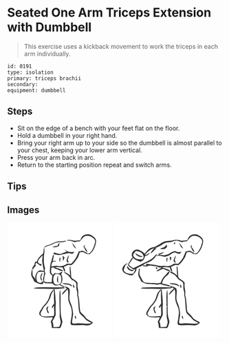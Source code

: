 # Seated One Arm Triceps Extension with Dumbbell
> This exercise uses a kickback movement to work the triceps in each arm individually.

``` 
id: 0191 
type: isolation 
primary: triceps brachii 
secondary:  
equipment: dumbbell 
``` 

## Steps

 - Sit on the edge of a bench with your feet flat on the floor.
 - Hold a dumbbell in your right hand.
 - Bring your right arm up to your side so the dumbbell is almost parallel to your chest, keeping your lower arm vertical.
 - Press your arm back in arc.
 - Return to the starting position repeat and switch arms.

## Tips


## Images

<svg width="184pt" height="200pt" viewBox="0 0 184 200" xmlns="http://www.w3.org/2000/svg">
  <g fill="#FFF">
    <path d="M0 0h184v200H0V0m130.98 23.97c-1.64 1.99-2.47 4.5-3.64 6.76-3.35.04-6.65.77-9.99.79-4.04-.97-8.11-1.91-12.27-1.09-.21.29-.62.89-.83 1.19 4.91-.98 9.4 1.07 13.97 2.44a18.23 18.23 0 0 1 8.29-1.34c3.08-2.94 5.24-6.94 8.98-9.09 4.26-1.36 9.19-.64 12.83 2.01 2.87 1.75 5.99 4.56 5.08 8.32-1.51 6.47-3.68 13.19-8.37 18.1-1.27 1.67-3.54 1.48-5.36 2.03l.08-1.25c-3.05-1.05-5.62-3.09-8.69-4.08-1.72.55-3.44 1.09-5.15 1.68l-.68-1.45c-1.35 4.23-3.54 8.1-5.13 12.23-2.44 3.8-5.24 7.42-8.56 10.49-2.25-.19-4.51-.29-6.76-.33-5.43 3.92-12.4 5.81-18.92 3.57-3 .47-6.01.88-8.99 1.45.12-2.64.72-5.27 2.12-7.53 1.53-1.07 3.51-2.03 5.08-.47.13-.64.25-1.27.37-1.91-1.66.03-3.32.11-4.97.23.7-2.6 1.34-5.23 1.65-7.92.75-.92.07-2.66-1.14-2.48-1.27 4.23-2.1 8.59-3.59 12.76-2.01 5.05-1.43 10.57-2.01 15.87-.4 3.25 1.88 5.81 4.58 7.21-1.43 3.8-.46 7.95-1.6 11.8-4.43-.35-9.32.75-13.19-2 .25-3.04.45-6.1.99-9.1.35-1.71 2.04-3.31 1.08-5.1-1.31-2.83-.75-5.93-.24-8.87-2.5-6.98-2.32-14.58-1.86-21.88.9-4.41 1.12-8.9.49-13.36 1.41-.87 2.66-2.14 4.34-2.45 5.14-.99 9.77-3.56 14.5-5.71 6.2-2.29 13.14-.35 19.24-3.03-.17-.26-.51-.78-.69-1.04-4.25.83-8.58 1.06-12.9 1.28-5.05.87-9.62 3.28-14.26 5.33-3.36 1.54-7.77 1.34-10.12 4.61-1.61 3.56-.71 7.71-2.3 11.32-4.96 3.8-9.45 8.84-11.22 14.94-.57-.31-1.72-.92-2.29-1.22-.61 2-1.13 4.04-1.54 6.09-1.66 1.7-2.95 3.69-3.94 5.84.45.76.9 1.53 1.36 2.29.95-2.43 2.51-4.56 4.74-5.95.31-1.84-1.19-5.35 1.47-5.83 2.91 1.46 4.94 4.37 8.11 5.46.33-1.39.64-2.78.95-4.17-.61.29-1.85.87-2.46 1.16-1.81-1.41-4.89-2.76-3.93-5.59 1.62-4.04 5.17-7.02 8.08-10.17.19 4.13-1.4 8.2-.5 12.31.88 5.08 1.46 10.23 2.96 15.19-2.29-.52-4.61-.89-6.92-1.27-6.92 1.86-9.51 10.3-7.79 16.63-1.12-2.36-2.38-4.69-4.42-6.4-2.04-3.95.11-8.63-1.96-12.5-.44 4.19-2.14 8.59-.53 12.73 1.44 3.01 3.48 5.75 4.44 8.98 4.78 2.27 9.77 5.71 15.33 4.18.4-1.12.8-2.24 1.24-3.35.49.49 1.48 1.48 1.97 1.98 4.45.38 8.94.74 13.4.59 1.04 1.02 2 2.13 3.18 2.99 3.02 1.18 6.27.17 9.33-.24 2.88 1.67 6.18 4.47 9.66 2.72-3.09-.79-5.9-2.29-8.68-3.8 5.2-4.3 4.45-12.56 1.6-17.96.56-1.14 2.22-2.07 1.77-3.49-1.77-1.38-3.1 1.54-4.56 2.16-2.8.2-5.62.36-8.38-.26-1.15 1.04-2.3 2.08-3.45 3.11-1.02-1.65-2.57-3.13-2.89-5.12-.04-2.54.44-5.06.55-7.6 1.4-.11 2.8-.25 4.2-.38 1.21 2.87 4.76 2.23 7 3.74 2.73 1.15 5.62 3.15 8.68 2.39l.86-.43c-4.37-2.77-9.61-4.1-14.48-5.87 4.32-1.42 8.79.3 13.21.11 1.37 2.56 2.16 5.38 3.43 8 2.48-2.75-.45-6.07-1.18-8.97 2.36-1.01 4.67-2.15 7.03-3.19 1.94-.43 3.91.32 5.88.2 4.07-2.31 6.46-6.37 9.24-9.95 3.14-3.34 3.95-8.01 5.46-12.18 2.66-.54 5.65-1.3 8.06.46 2.92 1.58 6.73 3.8 9.99 2.09 6.26-5.29 9.59-13.44 10.62-21.43.41-5.43-4.51-8.98-8.76-11.24-4.88-2.78-11.36-1.49-15.38 2.23M88.29 39.92c-3.2.81-6.56 1.13-9.58 2.55 4.05 1.26 8.29-.18 11.82-2.2.05-1.66.49-3.25.9-4.84-1.86.88-2.96 2.44-3.14 4.49m24.23-4.5c.65.93 1.34 1.83 2.06 2.72.85 3.27 3.04 5.74 6.03 7.26-2.45-3.48-4.14-7.88-8.09-9.98m21.9 3.73c-.43.96-.85 1.93-1.27 2.9 2.49 2.97 2.81 8.13 7.05 9.21-1.22-3.51-3.5-6.47-5.6-9.48.32-.76.63-1.52.95-2.27l-1.13-.36m-34.25 8.03c1.19 1.19 2.5 2.25 3.82 3.3-3.8 1.26-7.46 2.89-11.24 4.22-2.86-.21-5.71-.66-8.31-1.93-1.37-.44-4.19-1.04-3.62 1.32.25.25.75.73 1 .98 3.75.37 7.54 2.24 11.3.95 3.89-1.06 7.91-1.51 11.8-2.6 2.9-.82 5.78.38 8.54 1.17 1.62-1.11 2.82-2.67 3.91-4.28-3.82 1.86-7.99.9-11.91-.05-1.83-.93-3.27-2.53-5.29-3.08m3.43 18.01c-.51 1.92 1.66 5.38 3.67 3.9-.53-1.44-1.23-2.81-1.88-4.19.98-2.67 2-5.36 2.33-8.2-2.23 2.29-3 5.58-4.12 8.49m-6.89-7.71c.18 3.06.44 6.12.7 9.18 1.13-1.78 1.9-3.75 2.63-5.71-.96-1.29-2.02-2.52-3.33-3.47m-5.1 3.32c-.67 2.64-1.3 5.65.85 7.8-.05-2.23 0-4.47.56-6.64-.35-.29-1.06-.87-1.41-1.16m17.4 17.09c.07 4.73.24 9.49 1.01 14.17-3.41-2.67-7.01-5.48-11.45-6.07 2.46 2.34 5.54 3.88 8.04 6.18 2.17 2.41 4.02 5.09 6.33 7.38l-.95.72h2.81c2.04 1.71 5.17 2.85 5.59 5.83.59 4.32-.39 8.86 1.25 13.03 1.16 2.82-.09 5.91.87 8.76 2.44 9.76.81 20.11 3.72 29.76 3.25 3.79 7.32 6.81 10.43 10.75 2.64 3.33 7.07 4.04 10.31 6.56-8.98 2.91-18.5-.71-27.65.83-2.04.03-5.49.85-6.22-1.79.2-5.02 1.5-9.95 1.94-14.95-.51-7.11-1.98-14.24-5.15-20.67-2.96-6.9-.21-14.29-.93-21.42-.55-3.67-4.66-4.75-7.6-5.76-.6 1.84 1.46 2.58 2.49 3.65-3.19 3.37-7.7 6.35-8.35 11.31 3.46-3.24 6.59-6.81 9.79-10.3 2.77 7.12-.36 15.05 2.26 22.22 1.1 4.48 4.02 8.32 4.61 12.94 1.87 7.95-.89 16-1.72 23.9.43 1.36.76 3.7 2.66 3.55 7.57.88 15.21-.56 22.8.41 5.05.84 10.89-.56 13.75-5.12-3.32-1.78-6.7-3.49-9.84-5.58-2.69-1.72-3.94-4.85-6.28-6.95-2.36-2.49-6.05-4.34-6.34-8.17-1.29-9.22-.93-18.7-3.6-27.7 1.88-6.49-2.36-12.97-.62-19.49-1.42-6.31-9.74-6.09-11.58-11.99.22-6.08-.62-12.24-1.47-18.26-.23.57-.68 1.7-.91 2.27m4.24 23.36c.31.31.31.31 0 0m-17.46 3.84c3.64 3.95 9.53 1.75 13.89 4.17 1.35.72 2.7 1.46 4.09 2.12-3.19-7.08-11.92-4.57-17.98-6.29m19.1 2.21c.28 2.23-.71 5.59 2.34 6.25.17-2.39-.61-4.59-2.34-6.25m-68.95 7.34c6.03.76 12.11.38 18.16.45 12.15.39 24.43.86 36.47-.99-.5-.56-1-1.11-1.5-1.66-14.33.58-28.76-.43-43.12.23-3.4.21-7.04-.01-10.01 1.97m29.38 8.83c-2.13 4.56-2.54 9.91-5.84 13.91-2.42 4.48-6.89 7.38-9.18 11.95-1.75 3.36-5.01 6.44-4.3 10.57 3.88 5.98 11.71 4.93 17.85 5.32 1.87.08 4.13-1.22 5.6.48-.95 2.26-2.22 4.38-3.5 6.47 1.3 3.58 1.56 7.38 2.04 11.13 3.61.45 7.25.06 10.87.37 1.46.07 3.59.33 4.38-1.26 1.38-2.99 2.3-6.2 3.07-9.4-.66-5.06-2.97-9.83-2.93-15-.81-13.73.34-27.53-.84-41.23-.66 1.99-1.17 4.04-1.2 6.15-.76 13 .51 26.02.2 39.03-.26 4.12 1.75 7.97 1.8 12.06-.58 2.55-1.49 5-2.36 7.45-3.4.17-6.79.46-10.2.51-.29-3.28-.38-6.68-2.06-9.62 2.1-3.64 3.9-7.46 5.83-11.19.15-3.04.07-6.08-.1-9.11-.48-5.66 1.04-11.33-.03-16.95-.24-6.33-1.01-12.62-1.62-18.9-.29-.06-.89-.18-1.19-.24-2.6 2.01-4.5 4.78-6.29 7.5m42.4 39.47c.37 1.99.82 4.09 2.72 5.18-.25-1.94-.65-3.85-.98-5.77-.43.15-1.3.44-1.74.59z"/>
    <path d="M53.99 86.16c3.53-.64 7.24-1.2 10.59.5-.34 3.42-.86 6.83-1.76 10.16-.7 2.39.98 4.99-.66 7.19l-.35-1.95c-.71.74-2.12 2.21-2.83 2.94-2.57-.42-6.19-.68-7.16-3.62-1.27-5.1-1.49-11 2.17-15.22m7.28 15.59c-.53-2.08-1.47-4.03-2-6.11.02-2.87 2.4-5.28 1.9-8.23-3.43 3.87-5.38 11.3.1 14.34zM83.31 90.11c2.47-1.79 5.7-.13 8.37.37 2 1.36 2.43 4.23 2.75 6.49-.1 3.78.41 9.04-3.93 10.71-3.09 1.07-8.15.61-9.14-3.18-1.42-4.65-1.62-10.63 1.95-14.39m6.07 15.23c-1.21-4.5-.55-9.12-.56-13.7-1.82 4.3-3.62 10.17.56 13.7zM81.64 117.36c-.3 7.79-.24 15.59.38 23.36-1.41 2.7-5 5.17-3.55 8.54 1.18-1.54 2.31-3.13 3.51-4.66-1.08 6.02 1.34 12.34-.91 18.15-7.17-.13-14.62 2.16-21.55-.62-1.23-1.68-1.91-3.99-.76-5.89 2.02-3.16 3.52-6.65 5.68-9.73 5.94-5.68 10.45-13.03 12.3-21.09.78-3.12 3.21-5.43 4.9-8.06M68.4 150.85c.68 2.34 1.56 4.63 2.47 6.89.47-.16 1.41-.47 1.88-.62-.77-2-1.55-4.01-2.62-5.87.62-1.88 1.26-3.74 1.73-5.66-1.73 1.18-4.05 2.82-3.46 5.26z"/>
  </g>
  <g fill="#333">
    <path d="M130.98 23.97c4.02-3.72 10.5-5.01 15.38-2.23 4.25 2.26 9.17 5.81 8.76 11.24-1.03 7.99-4.36 16.14-10.62 21.43-3.26 1.71-7.07-.51-9.99-2.09-2.41-1.76-5.4-1-8.06-.46-1.51 4.17-2.32 8.84-5.46 12.18-2.78 3.58-5.17 7.64-9.24 9.95-1.97.12-3.94-.63-5.88-.2-2.36 1.04-4.67 2.18-7.03 3.19.73 2.9 3.66 6.22 1.18 8.97-1.27-2.62-2.06-5.44-3.43-8-4.42.19-8.89-1.53-13.21-.11 4.87 1.77 10.11 3.1 14.48 5.87l-.86.43c-3.06.76-5.95-1.24-8.68-2.39-2.24-1.51-5.79-.87-7-3.74-1.4.13-2.8.27-4.2.38-.11 2.54-.59 5.06-.55 7.6.32 1.99 1.87 3.47 2.89 5.12 1.15-1.03 2.3-2.07 3.45-3.11 2.76.62 5.58.46 8.38.26 1.46-.62 2.79-3.54 4.56-2.16.45 1.42-1.21 2.35-1.77 3.49 2.85 5.4 3.6 13.66-1.6 17.96 2.78 1.51 5.59 3.01 8.68 3.8-3.48 1.75-6.78-1.05-9.66-2.72-3.06.41-6.31 1.42-9.33.24-1.18-.86-2.14-1.97-3.18-2.99-4.46.15-8.95-.21-13.4-.59-.49-.5-1.48-1.49-1.97-1.98-.44 1.11-.84 2.23-1.24 3.35-5.56 1.53-10.55-1.91-15.33-4.18-.96-3.23-3-5.97-4.44-8.98-1.61-4.14.09-8.54.53-12.73 2.07 3.87-.08 8.55 1.96 12.5 2.04 1.71 3.3 4.04 4.42 6.4-1.72-6.33.87-14.77 7.79-16.63 2.31.38 4.63.75 6.92 1.27-1.5-4.96-2.08-10.11-2.96-15.19-.9-4.11.69-8.18.5-12.31-2.91 3.15-6.46 6.13-8.08 10.17-.96 2.83 2.12 4.18 3.93 5.59.61-.29 1.85-.87 2.46-1.16-.31 1.39-.62 2.78-.95 4.17-3.17-1.09-5.2-4-8.11-5.46-2.66.48-1.16 3.99-1.47 5.83-2.23 1.39-3.79 3.52-4.74 5.95-.46-.76-.91-1.53-1.36-2.29.99-2.15 2.28-4.14 3.94-5.84.41-2.05.93-4.09 1.54-6.09.57.3 1.72.91 2.29 1.22 1.77-6.1 6.26-11.14 11.22-14.94 1.59-3.61.69-7.76 2.3-11.32 2.35-3.27 6.76-3.07 10.12-4.61 4.64-2.05 9.21-4.46 14.26-5.33 4.32-.22 8.65-.45 12.9-1.28.18.26.52.78.69 1.04-6.1 2.68-13.04.74-19.24 3.03-4.73 2.15-9.36 4.72-14.5 5.71-1.68.31-2.93 1.58-4.34 2.45.63 4.46.41 8.95-.49 13.36-.46 7.3-.64 14.9 1.86 21.88-.51 2.94-1.07 6.04.24 8.87.96 1.79-.73 3.39-1.08 5.1-.54 3-.74 6.06-.99 9.1 3.87 2.75 8.76 1.65 13.19 2 1.14-3.85.17-8 1.6-11.8-2.7-1.4-4.98-3.96-4.58-7.21.58-5.3 0-10.82 2.01-15.87 1.49-4.17 2.32-8.53 3.59-12.76 1.21-.18 1.89 1.56 1.14 2.48-.31 2.69-.95 5.32-1.65 7.92 1.65-.12 3.31-.2 4.97-.23-.12.64-.24 1.27-.37 1.91-1.57-1.56-3.55-.6-5.08.47-1.4 2.26-2 4.89-2.12 7.53 2.98-.57 5.99-.98 8.99-1.45 6.52 2.24 13.49.35 18.92-3.57 2.25.04 4.51.14 6.76.33 3.32-3.07 6.12-6.69 8.56-10.49 1.59-4.13 3.78-8 5.13-12.23l.68 1.45c1.71-.59 3.43-1.13 5.15-1.68 3.07.99 5.64 3.03 8.69 4.08l-.08 1.25c1.82-.55 4.09-.36 5.36-2.03 4.69-4.91 6.86-11.63 8.37-18.1.91-3.76-2.21-6.57-5.08-8.32-3.64-2.65-8.57-3.37-12.83-2.01-3.74 2.15-5.9 6.15-8.98 9.09-2.84-.21-5.66.26-8.29 1.34-4.57-1.37-9.06-3.42-13.97-2.44.21-.3.62-.9.83-1.19 4.16-.82 8.23.12 12.27 1.09 3.34-.02 6.64-.75 9.99-.79 1.17-2.26 2-4.77 3.64-6.76M53.99 86.16c-3.66 4.22-3.44 10.12-2.17 15.22.97 2.94 4.59 3.2 7.16 3.62.71-.73 2.12-2.2 2.83-2.94l.35 1.95c1.64-2.2-.04-4.8.66-7.19.9-3.33 1.42-6.74 1.76-10.16-3.35-1.7-7.06-1.14-10.59-.5m29.32 3.95c-3.57 3.76-3.37 9.74-1.95 14.39.99 3.79 6.05 4.25 9.14 3.18 4.34-1.67 3.83-6.93 3.93-10.71-.32-2.26-.75-5.13-2.75-6.49-2.67-.5-5.9-2.16-8.37-.37z"/>
    <path d="M88.29 39.92c.18-2.05 1.28-3.61 3.14-4.49-.41 1.59-.85 3.18-.9 4.84-3.53 2.02-7.77 3.46-11.82 2.2 3.02-1.42 6.38-1.74 9.58-2.55zM112.52 35.42c3.95 2.1 5.64 6.5 8.09 9.98-2.99-1.52-5.18-3.99-6.03-7.26-.72-.89-1.41-1.79-2.06-2.72zM134.42 39.15l1.13.36c-.32.75-.63 1.51-.95 2.27 2.1 3.01 4.38 5.97 5.6 9.48-4.24-1.08-4.56-6.24-7.05-9.21.42-.97.84-1.94 1.27-2.9zM100.17 47.18c2.02.55 3.46 2.15 5.29 3.08 3.92.95 8.09 1.91 11.91.05-1.09 1.61-2.29 3.17-3.91 4.28-2.76-.79-5.64-1.99-8.54-1.17-3.89 1.09-7.91 1.54-11.8 2.6-3.76 1.29-7.55-.58-11.3-.95-.25-.25-.75-.73-1-.98-.57-2.36 2.25-1.76 3.62-1.32 2.6 1.27 5.45 1.72 8.31 1.93 3.78-1.33 7.44-2.96 11.24-4.22-1.32-1.05-2.63-2.11-3.82-3.3zM103.6 65.19c1.12-2.91 1.89-6.2 4.12-8.49-.33 2.84-1.35 5.53-2.33 8.2.65 1.38 1.35 2.75 1.88 4.19-2.01 1.48-4.18-1.98-3.67-3.9zM96.71 57.48c1.31.95 2.37 2.18 3.33 3.47-.73 1.96-1.5 3.93-2.63 5.71-.26-3.06-.52-6.12-.7-9.18zM91.61 60.8c.35.29 1.06.87 1.41 1.16-.56 2.17-.61 4.41-.56 6.64-2.15-2.15-1.52-5.16-.85-7.8zM109.01 77.89c.23-.57.68-1.7.91-2.27.85 6.02 1.69 12.18 1.47 18.26 1.84 5.9 10.16 5.68 11.58 11.99-1.74 6.52 2.5 13 .62 19.49 2.67 9 2.31 18.48 3.6 27.7.29 3.83 3.98 5.68 6.34 8.17 2.34 2.1 3.59 5.23 6.28 6.95 3.14 2.09 6.52 3.8 9.84 5.58-2.86 4.56-8.7 5.96-13.75 5.12-7.59-.97-15.23.47-22.8-.41-1.9.15-2.23-2.19-2.66-3.55.83-7.9 3.59-15.95 1.72-23.9-.59-4.62-3.51-8.46-4.61-12.94-2.62-7.17.51-15.1-2.26-22.22-3.2 3.49-6.33 7.06-9.79 10.3.65-4.96 5.16-7.94 8.35-11.31-1.03-1.07-3.09-1.81-2.49-3.65 2.94 1.01 7.05 2.09 7.6 5.76.72 7.13-2.03 14.52.93 21.42 3.17 6.43 4.64 13.56 5.15 20.67-.44 5-1.74 9.93-1.94 14.95.73 2.64 4.18 1.82 6.22 1.79 9.15-1.54 18.67 2.08 27.65-.83-3.24-2.52-7.67-3.23-10.31-6.56-3.11-3.94-7.18-6.96-10.43-10.75-2.91-9.65-1.28-20-3.72-29.76-.96-2.85.29-5.94-.87-8.76-1.64-4.17-.66-8.71-1.25-13.03-.42-2.98-3.55-4.12-5.59-5.83h-2.81l.95-.72c-2.31-2.29-4.16-4.97-6.33-7.38-2.5-2.3-5.58-3.84-8.04-6.18 4.44.59 8.04 3.4 11.45 6.07-.77-4.68-.94-9.44-1.01-14.17zM61.27 101.75c-5.48-3.04-3.53-10.47-.1-14.34.5 2.95-1.88 5.36-1.9 8.23.53 2.08 1.47 4.03 2 6.11zM89.38 105.34c-4.18-3.53-2.38-9.4-.56-13.7.01 4.58-.65 9.2.56 13.7zM113.25 101.25c.31.31.31.31 0 0z"/>
    <path d="M95.79 105.09c6.06 1.72 14.79-.79 17.98 6.29-1.39-.66-2.74-1.4-4.09-2.12-4.36-2.42-10.25-.22-13.89-4.17zM114.89 107.3c1.73 1.66 2.51 3.86 2.34 6.25-3.05-.66-2.06-4.02-2.34-6.25zM45.94 114.64c2.97-1.98 6.61-1.76 10.01-1.97 14.36-.66 28.79.35 43.12-.23.5.55 1 1.1 1.5 1.66-12.04 1.85-24.32 1.38-36.47.99-6.05-.07-12.13.31-18.16-.45zM75.32 123.47c1.79-2.72 3.69-5.49 6.29-7.5.3.06.9.18 1.19.24.61 6.28 1.38 12.57 1.62 18.9 1.07 5.62-.45 11.29.03 16.95.17 3.03.25 6.07.1 9.11-1.93 3.73-3.73 7.55-5.83 11.19 1.68 2.94 1.77 6.34 2.06 9.62 3.41-.05 6.8-.34 10.2-.51.87-2.45 1.78-4.9 2.36-7.45-.05-4.09-2.06-7.94-1.8-12.06.31-13.01-.96-26.03-.2-39.03.03-2.11.54-4.16 1.2-6.15 1.18 13.7.03 27.5.84 41.23-.04 5.17 2.27 9.94 2.93 15-.77 3.2-1.69 6.41-3.07 9.4-.79 1.59-2.92 1.33-4.38 1.26-3.62-.31-7.26.08-10.87-.37-.48-3.75-.74-7.55-2.04-11.13 1.28-2.09 2.55-4.21 3.5-6.47-1.47-1.7-3.73-.4-5.6-.48-6.14-.39-13.97.66-17.85-5.32-.71-4.13 2.55-7.21 4.3-10.57 2.29-4.57 6.76-7.47 9.18-11.95 3.3-4 3.71-9.35 5.84-13.91m6.32-6.11c-1.69 2.63-4.12 4.94-4.9 8.06-1.85 8.06-6.36 15.41-12.3 21.09-2.16 3.08-3.66 6.57-5.68 9.73-1.15 1.9-.47 4.21.76 5.89 6.93 2.78 14.38.49 21.55.62 2.25-5.81-.17-12.13.91-18.15-1.2 1.53-2.33 3.12-3.51 4.66-1.45-3.37 2.14-5.84 3.55-8.54-.62-7.77-.68-15.57-.38-23.36z"/>
    <path d="M68.4 150.85c-.59-2.44 1.73-4.08 3.46-5.26-.47 1.92-1.11 3.78-1.73 5.66 1.07 1.86 1.85 3.87 2.62 5.87-.47.15-1.41.46-1.88.62-.91-2.26-1.79-4.55-2.47-6.89zM117.72 162.94c.44-.15 1.31-.44 1.74-.59.33 1.92.73 3.83.98 5.77-1.9-1.09-2.35-3.19-2.72-5.18z"/>
  </g>
</svg>

<svg width="184pt" height="200pt" viewBox="0 0 184 200" xmlns="http://www.w3.org/2000/svg">
  <g fill="#FFF">
    <path d="M0 0h184v200H0V0m130.98 23.96c-1.65 1.99-2.47 4.5-3.63 6.77-3.32.11-6.61.52-9.9.93-4.51-1.43-9.31-2.12-13.99-1.08-6.65 1.9-14.27.3-20.27 4.38-3.56 2.72-7.58 4.69-11.5 6.81-2.65 1.31-5.83.9-8.39 2.45-4.36 2.13-7.05 6.31-10.24 9.78-3.15-3.14-7.09-5.37-11.25-6.87-6.79-2.06-13.96 6.4-10.29 12.65l.85-.19-1.23 2.34-.57-.4c-2.04 4.27-5.18 7.96-6.81 12.42 2.48 3.51 6.61 5.36 10.04 7.81l3.18-.6c-1.15 2.65-2.33 5.3-3.88 7.74-2.9.52-5.85.44-8.7-.33a10.35 10.35 0 0 1-7.92-5.56c.54-3.3 2.04-6.34 3.33-9.39 1.32-.82 2.63-1.68 3.81-2.7-5 .7-8.79 5.19-9.72 9.97.03 4.86 4.68 8.04 8.95 9.18 3.32 1.26 8.13 3.33 10.8-.16 2.24-2.87 5.67-5.8 4.93-9.85 4.61-3.5 10.91-4.18 14.81-8.62 4.42-1.76 9.14-3.11 12.93-6.11 2.91-2.08 5.04-5.04 7.16-7.88 2.2.33 4.41.08 6.61.19 2.96.51 5.8 1.98 8.84 1.79 2.36-.7 4.8-1.28 7.03-2.34 3.25-2.25 6.33-5.27 10.6-5.12 1.99 1.19 4.18 2.06 6.48 2.45 2.2-.27 3.1-2.55 4.35-4.06-3.58 1.54-7.7 1.47-10.98-.79-4.52.55-8.52 2.9-12.06 5.63-2.15.45-4.23 1.16-6.36 1.65-2.76.04-5.49-.49-8.22-.78.04-.3.12-.91.17-1.21 2.64-.45 5.25-1.42 6.83-3.73-3.45 1.21-6.93 2.29-10.44 3.31l2.76.7c-1.62.78-3.3 1.44-4.98 2.09.01-.71.04-2.13.05-2.83-2.45 2.73-5.09 5.29-7.69 7.88-3.02 2.2-6.38 3.89-9.68 5.62-8.02 3.54-15.56 8.06-23.66 11.42-2.67-1.82-5.33-3.68-7.87-5.69 1.76-4.55 5.81-7.66 7.45-12.33 3.45 3.71 8.55 5.2 13.2 6.87 2.29-1.29 5.15-2.34 6.14-5.03 1.06-1.53.7-3.85 2.05-5.1 3.46-.26 6.18-2.65 7.91-5.5-2.44.99-4.4 3-6.98 3.64-.32-.13-.97-.4-1.3-.53 4.49-4.67 9.29-9.42 15.84-10.93-2.46 2.85-4.79 5.84-6.56 9.17 4.48-1.93 6.66-6.72 11.01-8.87-1.06-.12-2.11-.25-3.16-.37 4.89-2.09 9.9-4.08 14.19-7.29 4.57-3.52 10.7-2.33 15.89-4.1 3.19-1.03 6.6-2.53 10-1.54 2.4.77 4.75 1.69 7.19 2.35 2.68-1.06 5.54-1.55 8.42-1.36 2.87-2.86 5.06-6.47 8.42-8.81 5.29-2.27 11.52-.3 15.65 3.45 2.45 1.63 3.44 4.79 2.6 7.58-1.65 6.11-3.69 12.48-8.19 17.13-1.28 1.65-3.55 1.49-5.37 2.05.04-.31.1-.93.14-1.24-3.05-1.07-5.64-3.07-8.7-4.12-1.65.52-3.3 1.03-4.93 1.6l-.97-1.17c-1.41 4.12-3.51 7.95-5.09 12-2.46 3.84-5.25 7.53-8.68 10.55-2.18-.2-4.39-.49-6.57-.22-3.16 1.47-6.1 3.63-9.63 4.13-3.14.63-6.32-.01-9.41-.61-4.64 1.27-9.21-.26-13.75-1.15-4.29-1.12-8.82-.73-13.08-1.88-1.29 0-2.69-.56-3.89.16.09 1.06 1.01 1.73 1.55 2.56-2.03.01-4.05-.19-6.07-.42l-.15 1.91c2.33.04 4.66.06 6.99.02 3.13-2.42 7.21-1.28 10.77-.79 3.46.69 7.15.79 10.22 2.72 1.42.02 2.85.08 4.28.16-2.67 2.39-6.2 3.38-9.09 5.44.91.32 1.86 1.28 2.86.58 3.22-1.09 6.04-3.43 9.47-3.82 3.52 1.49 7.09 4.47 11.12 3.49l.96-.38c-4.59-2.52-9.67-4.14-14.65-5.76 4.41-1.55 8.96.46 13.48.02.86 2.4 1.56 4.89 2.83 7.12l1.58.01c-.16-2.83-1.42-5.43-2.41-8.04 2.38-1.01 4.69-2.15 7.05-3.18 1.97-.44 3.96.34 5.94.18 3.98-2.35 6.4-6.32 9.14-9.89 3.14-3.38 4-8.05 5.52-12.26 2.63-.5 5.6-1.25 7.99.48 2.94 1.57 6.78 3.86 10.03 2.09 6.25-5.31 9.61-13.44 10.61-21.44.41-5.24-4.2-8.71-8.26-10.98-4.95-3.04-11.72-1.9-15.88 1.98m-26.47 13.59c1.47.42 2.48-2.01 1.6-3.05-1.41-.38-2.32 2.04-1.6 3.05m7.99-2.2c.66.96 1.36 1.9 2.09 2.82.83 3.32 3.11 5.75 6.11 7.29-2.5-3.52-4.26-7.9-8.2-10.11m-21.66 2.97c-1.79 4.65-6.59 6.13-11.12 6.47 4.08 2.71 11.3 1.49 12.61-3.76-.45-.93-.95-1.83-1.49-2.71m43.6.79c-.43.97-.86 1.95-1.29 2.92 2.46 2.89 2.74 8.1 6.86 9.14-.9-3.58-3.43-6.39-5.41-9.4l.96-2.22-1.12-.44m-30.91 26.73c-.12 2.36 2.06 3.41 3.9 4.17-.56-1.77-1.27-3.48-2.02-5.18.92-2.49 1.86-5 2.15-7.67-1.82 2.6-3.54 5.51-4.03 8.68m-6.64-6.45c.18 2.47.27 4.95.62 7.41.82-2.04 2.95-4.45 1.78-6.7-.79-.27-1.59-.51-2.4-.71m-5.32 1.47c-.76 2.68-.98 5.55.72 7.92.15-2.3.25-4.62.73-6.88-.36-.26-1.09-.78-1.45-1.04M22.02 75.95c.19 2.77 1.75 5.47 4.21 6.82 2.49 1.53 6.23 2.95 7.86-.46-1.86-.03-3.83.22-5.55-.67-2.93-.98-3.54-4.82-6.52-5.69m86.87.39c.29 5.24.21 10.52 1.13 15.71-3.71-2.57-7.46-5.98-11.86-6.91-.18.3-.55.92-.73 1.23 1.86 1.82 4.51 2.34 6.63 3.77 3.71 2.19 5.45 6.39 8.7 9.1 2.4 2.18 6.51 2.81 7.5 6.29.86 4.5-.37 9.28 1.39 13.65 1.12 2.89-.1 6.05.9 8.97 2.39 9.7.76 19.99 3.7 29.56 3.27 3.73 7.28 6.77 10.39 10.68 2.66 3.32 7.07 4.08 10.34 6.56-8.09 2.63-16.68-.09-24.97.54-2.49.2-5.07.8-7.53.13-1.96-.62-1.36-2.91-1.19-4.45.64-3.7 1.04-7.43 1.73-11.12-.11-5.77-1.29-11.51-3.11-16.99-1.17-3.01-2.86-5.87-3.14-9.15-1.26-5.92 1.37-11.93-.05-17.82-1.82-4.64-7.82-4.04-11.45-6.36.43 1.06.83 2.13 1.26 3.19-4.91-.15-9.82-.64-14.74-.33-11.25-.02-22.52-.56-33.74.48-1.5.17-2.83.94-4.18 1.55 6.34.85 12.74.33 19.11.49 11.51.43 23.13.72 34.56-.85.46-.37 1.4-1.12 1.87-1.49.83.65 1.66 1.3 2.49 1.96-3.21 3.44-7.66 6.45-8.49 11.41 3.57-3.14 6.64-6.8 9.89-10.26 2.69 6.91-.24 14.59 2.06 21.6 1.33 5.3 4.78 9.89 5.12 15.46 1.19 4.39-.44 8.77-.65 13.16-.08 4.06-2.95 8.47.01 12.13 5.32 1.21 10.76.17 16.14.31 4.03-.06 8.05.5 12.08.51 3.72-.02 6.94-2.17 9.51-4.67-.76-.75-1.52-1.49-2.29-2.22-4.31-1.8-8.8-4.03-11.33-8.15-2.14-3.15-5.56-5.11-7.86-8.1-1.93-4.71-1.25-9.97-2.04-14.92-.34-5.27-.98-10.53-2.44-15.62 1.84-6.52-2.35-13.03-.65-19.59-1.49-6.18-9.62-6.04-11.55-11.81.52-5.64-1.13-11.21-.89-16.87-.4-.19-1.22-.57-1.63-.76m-35.76 1.72c-1.57 1.04.33 3.35 1.72 2.23 1.59-1-.34-3.42-1.72-2.23m-29.7 2.01c-.69 4.23-2.28 8.62-1.02 12.9 1.37 3.27 3.63 6.12 4.69 9.55 2.93 1.44 5.83 3.02 8.93 4.06 5.73 1.16 11.66.13 17.39 1.33 2.28.7 4.42-.45 6.6-.95 5.34 2.22 11.16 2.71 16.65 4.51.05-.77.53-2.03-.54-2.32-4.2-1.39-8.55-2.17-12.84-3.2 1.19-6.18 5.11-11.89 10.6-14.97 1.33-2.36 2.46-4.82 3.73-7.21-4.32 1.57-5.96 5.88-9.26 8.63-3.41 3.37-5.9 7.53-7.24 12.14-2.67.36-5.26 1.68-8 1.11-4.22-.78-8.53-.1-12.76-.69-3.18-.19-6.76.02-9.43-2.01-2.27-2.58-3.18-6-5.03-8.85-2.84-3.9-2.04-9.14-1-13.52-.36-.13-1.1-.39-1.47-.51M113.35 101c.35.33.35.33 0 0m-17.14 4.45c3.45 3.37 8.67 1.63 12.77 3.47 1.64.8 3.2 1.73 4.85 2.49-3.13-6.84-11.58-4.97-17.62-5.96m18.67 1.77c.25 2.31-.65 5.59 2.36 6.45.15-2.45-.59-4.74-2.36-6.45m-37.06 12.69c-4.71 4.87-4.09 12.4-8.38 17.52-2.42 4.46-6.88 7.35-9.16 11.9-1.75 3.36-4.99 6.44-4.28 10.57 3.69 5.79 11.19 4.94 17.11 5.34 2.1.25 4.61-1.31 6.32.43-.93 2.28-2.19 4.4-3.48 6.49 1.28 3.59 1.56 7.4 2.05 11.15 3.31.42 6.64.09 9.96.32 1.64.05 3.48.42 4.91-.61 1.73-3.1 2.58-6.61 3.44-10.03-.59-4.74-2.73-9.2-2.88-14.02-.16-3.98-.55-7.98-.13-11.97-.48-.1-1.45-.31-1.94-.41.14 5.13.24 10.27.17 15.41-.24 4.11 1.75 7.94 1.79 12.02-.56 2.55-1.49 4.99-2.34 7.45-3.4.16-6.79.45-10.19.51-.3-3.28-.4-6.68-2.06-9.63 2.09-3.67 3.93-7.48 5.84-11.24.33-4.71-.39-9.41-.12-14.12.99-10.28-.85-20.56-1.63-30.8-2.27-.85-3.55 2.42-5 3.72m13.3 24.14c-.41 1.55 1.1 2.18 2.15 2.84-.69-10.04.48-20.16-.78-30.16-2.51 8.87-.92 18.24-1.37 27.32m26.57 18.92c.4 2.02.98 4.04 2.72 5.31-.22-2-.61-3.98-.94-5.96-.44.16-1.33.49-1.78.65z"/>
    <path d="M37.47 49.43c5.53.08 12.3 2.6 13.53 8.65 1.1 2.07-.4 4.05-1.4 5.79-5.5.34-12.27.54-15.54-4.84-3.17-3.47 1.81-6.65 3.41-9.6m-.7 3.38c.71 1.64 1.27 3.54 2.99 4.42 2.83 1.84 6.75 4 9.85 1.63-4.78-.92-8.99-3.15-12.84-6.05zM76.57 126.1c.66-3.4 3.2-5.92 5.05-8.71-.22 7.24-.3 14.51.34 21.73.57 3.68-5.74 6.39-3.18 9.81 1.1-1.43 2.11-2.92 3.21-4.35-1.01 6.01 1.14 12.25-.83 18.13-7.01-.06-14.19 2.02-21.04-.33-2.29-1.41-2.5-4.95-.88-6.99 1.87-2.88 3.2-6.08 5.2-8.87 5.77-5.53 10.21-12.61 12.13-20.42m-8.18 24.73c.69 2.34 1.55 4.63 2.45 6.91.47-.16 1.43-.49 1.91-.65-.75-1.97-1.52-3.95-2.61-5.76.61-1.97 1.26-3.92 1.68-5.93-1.58 1.41-4.03 2.95-3.43 5.43z"/>
  </g>
  <g fill="#333">
    <path d="M130.98 23.96c4.16-3.88 10.93-5.02 15.88-1.98 4.06 2.27 8.67 5.74 8.26 10.98-1 8-4.36 16.13-10.61 21.44-3.25 1.77-7.09-.52-10.03-2.09-2.39-1.73-5.36-.98-7.99-.48-1.52 4.21-2.38 8.88-5.52 12.26-2.74 3.57-5.16 7.54-9.14 9.89-1.98.16-3.97-.62-5.94-.18-2.36 1.03-4.67 2.17-7.05 3.18.99 2.61 2.25 5.21 2.41 8.04l-1.58-.01c-1.27-2.23-1.97-4.72-2.83-7.12-4.52.44-9.07-1.57-13.48-.02 4.98 1.62 10.06 3.24 14.65 5.76l-.96.38c-4.03.98-7.6-2-11.12-3.49-3.43.39-6.25 2.73-9.47 3.82-1 .7-1.95-.26-2.86-.58 2.89-2.06 6.42-3.05 9.09-5.44-1.43-.08-2.86-.14-4.28-.16-3.07-1.93-6.76-2.03-10.22-2.72-3.56-.49-7.64-1.63-10.77.79-2.33.04-4.66.02-6.99-.02l.15-1.91c2.02.23 4.04.43 6.07.42-.54-.83-1.46-1.5-1.55-2.56 1.2-.72 2.6-.16 3.89-.16 4.26 1.15 8.79.76 13.08 1.88 4.54.89 9.11 2.42 13.75 1.15 3.09.6 6.27 1.24 9.41.61 3.53-.5 6.47-2.66 9.63-4.13 2.18-.27 4.39.02 6.57.22 3.43-3.02 6.22-6.71 8.68-10.55 1.58-4.05 3.68-7.88 5.09-12l.97 1.17c1.63-.57 3.28-1.08 4.93-1.6 3.06 1.05 5.65 3.05 8.7 4.12-.04.31-.1.93-.14 1.24 1.82-.56 4.09-.4 5.37-2.05 4.5-4.65 6.54-11.02 8.19-17.13.84-2.79-.15-5.95-2.6-7.58-4.13-3.75-10.36-5.72-15.65-3.45-3.36 2.34-5.55 5.95-8.42 8.81-2.88-.19-5.74.3-8.42 1.36-2.44-.66-4.79-1.58-7.19-2.35-3.4-.99-6.81.51-10 1.54-5.19 1.77-11.32.58-15.89 4.1-4.29 3.21-9.3 5.2-14.19 7.29 1.05.12 2.1.25 3.16.37-4.35 2.15-6.53 6.94-11.01 8.87 1.77-3.33 4.1-6.32 6.56-9.17-6.55 1.51-11.35 6.26-15.84 10.93.33.13.98.4 1.3.53 2.58-.64 4.54-2.65 6.98-3.64-1.73 2.85-4.45 5.24-7.91 5.5-1.35 1.25-.99 3.57-2.05 5.1-.99 2.69-3.85 3.74-6.14 5.03-4.65-1.67-9.75-3.16-13.2-6.87-1.64 4.67-5.69 7.78-7.45 12.33 2.54 2.01 5.2 3.87 7.87 5.69 8.1-3.36 15.64-7.88 23.66-11.42 3.3-1.73 6.66-3.42 9.68-5.62 2.6-2.59 5.24-5.15 7.69-7.88-.01.7-.04 2.12-.05 2.83 1.68-.65 3.36-1.31 4.98-2.09l-2.76-.7c3.51-1.02 6.99-2.1 10.44-3.31-1.58 2.31-4.19 3.28-6.83 3.73-.05.3-.13.91-.17 1.21 2.73.29 5.46.82 8.22.78 2.13-.49 4.21-1.2 6.36-1.65 3.54-2.73 7.54-5.08 12.06-5.63 3.28 2.26 7.4 2.33 10.98.79-1.25 1.51-2.15 3.79-4.35 4.06-2.3-.39-4.49-1.26-6.48-2.45-4.27-.15-7.35 2.87-10.6 5.12-2.23 1.06-4.67 1.64-7.03 2.34-3.04.19-5.88-1.28-8.84-1.79-2.2-.11-4.41.14-6.61-.19-2.12 2.84-4.25 5.8-7.16 7.88-3.79 3-8.51 4.35-12.93 6.11-3.9 4.44-10.2 5.12-14.81 8.62.74 4.05-2.69 6.98-4.93 9.85-2.67 3.49-7.48 1.42-10.8.16-4.27-1.14-8.92-4.32-8.95-9.18.93-4.78 4.72-9.27 9.72-9.97-1.18 1.02-2.49 1.88-3.81 2.7-1.29 3.05-2.79 6.09-3.33 9.39a10.35 10.35 0 0 0 7.92 5.56c2.85.77 5.8.85 8.7.33 1.55-2.44 2.73-5.09 3.88-7.74l-3.18.6c-3.43-2.45-7.56-4.3-10.04-7.81 1.63-4.46 4.77-8.15 6.81-12.42l.57.4 1.23-2.34-.85.19c-3.67-6.25 3.5-14.71 10.29-12.65 4.16 1.5 8.1 3.73 11.25 6.87 3.19-3.47 5.88-7.65 10.24-9.78 2.56-1.55 5.74-1.14 8.39-2.45 3.92-2.12 7.94-4.09 11.5-6.81 6-4.08 13.62-2.48 20.27-4.38 4.68-1.04 9.48-.35 13.99 1.08 3.29-.41 6.58-.82 9.9-.93 1.16-2.27 1.98-4.78 3.63-6.77M37.47 49.43c-1.6 2.95-6.58 6.13-3.41 9.6 3.27 5.38 10.04 5.18 15.54 4.84 1-1.74 2.5-3.72 1.4-5.79-1.23-6.05-8-8.57-13.53-8.65z"/>
    <path d="M104.51 37.55c-.72-1.01.19-3.43 1.6-3.05.88 1.04-.13 3.47-1.6 3.05zM112.5 35.35c3.94 2.21 5.7 6.59 8.2 10.11-3-1.54-5.28-3.97-6.11-7.29-.73-.92-1.43-1.86-2.09-2.82zM90.84 38.32c.54.88 1.04 1.78 1.49 2.71-1.31 5.25-8.53 6.47-12.61 3.76 4.53-.34 9.33-1.82 11.12-6.47zM134.44 39.11l1.12.44-.96 2.22c1.98 3.01 4.51 5.82 5.41 9.4-4.12-1.04-4.4-6.25-6.86-9.14.43-.97.86-1.95 1.29-2.92zM36.77 52.81c3.85 2.9 8.06 5.13 12.84 6.05-3.1 2.37-7.02.21-9.85-1.63-1.72-.88-2.28-2.78-2.99-4.42zM103.53 65.84c.49-3.17 2.21-6.08 4.03-8.68-.29 2.67-1.23 5.18-2.15 7.67.75 1.7 1.46 3.41 2.02 5.18-1.84-.76-4.02-1.81-3.9-4.17zM96.89 59.39c.81.2 1.61.44 2.4.71 1.17 2.25-.96 4.66-1.78 6.7-.35-2.46-.44-4.94-.62-7.41zM91.57 60.86c.36.26 1.09.78 1.45 1.04-.48 2.26-.58 4.58-.73 6.88-1.7-2.37-1.48-5.24-.72-7.92zM22.02 75.95c2.98.87 3.59 4.71 6.52 5.69 1.72.89 3.69.64 5.55.67-1.63 3.41-5.37 1.99-7.86.46-2.46-1.35-4.02-4.05-4.21-6.82zM108.89 76.34c.41.19 1.23.57 1.63.76-.24 5.66 1.41 11.23.89 16.87 1.93 5.77 10.06 5.63 11.55 11.81-1.7 6.56 2.49 13.07.65 19.59 1.46 5.09 2.1 10.35 2.44 15.62.79 4.95.11 10.21 2.04 14.92 2.3 2.99 5.72 4.95 7.86 8.1 2.53 4.12 7.02 6.35 11.33 8.15.77.73 1.53 1.47 2.29 2.22-2.57 2.5-5.79 4.65-9.51 4.67-4.03-.01-8.05-.57-12.08-.51-5.38-.14-10.82.9-16.14-.31-2.96-3.66-.09-8.07-.01-12.13.21-4.39 1.84-8.77.65-13.16-.34-5.57-3.79-10.16-5.12-15.46-2.3-7.01.63-14.69-2.06-21.6-3.25 3.46-6.32 7.12-9.89 10.26.83-4.96 5.28-7.97 8.49-11.41-.83-.66-1.66-1.31-2.49-1.96-.47.37-1.41 1.12-1.87 1.49-11.43 1.57-23.05 1.28-34.56.85-6.37-.16-12.77.36-19.11-.49 1.35-.61 2.68-1.38 4.18-1.55 11.22-1.04 22.49-.5 33.74-.48 4.92-.31 9.83.18 14.74.33-.43-1.06-.83-2.13-1.26-3.19 3.63 2.32 9.63 1.72 11.45 6.36 1.42 5.89-1.21 11.9.05 17.82.28 3.28 1.97 6.14 3.14 9.15 1.82 5.48 3 11.22 3.11 16.99-.69 3.69-1.09 7.42-1.73 11.12-.17 1.54-.77 3.83 1.19 4.45 2.46.67 5.04.07 7.53-.13 8.29-.63 16.88 2.09 24.97-.54-3.27-2.48-7.68-3.24-10.34-6.56-3.11-3.91-7.12-6.95-10.39-10.68-2.94-9.57-1.31-19.86-3.7-29.56-1-2.92.22-6.08-.9-8.97-1.76-4.37-.53-9.15-1.39-13.65-.99-3.48-5.1-4.11-7.5-6.29-3.25-2.71-4.99-6.91-8.7-9.1-2.12-1.43-4.77-1.95-6.63-3.77.18-.31.55-.93.73-1.23 4.4.93 8.15 4.34 11.86 6.91-.92-5.19-.84-10.47-1.13-15.71zM73.13 78.06c1.38-1.19 3.31 1.23 1.72 2.23-1.39 1.12-3.29-1.19-1.72-2.23z"/>
    <path d="M43.43 80.07c.37.12 1.11.38 1.47.51-1.04 4.38-1.84 9.62 1 13.52 1.85 2.85 2.76 6.27 5.03 8.85 2.67 2.03 6.25 1.82 9.43 2.01 4.23.59 8.54-.09 12.76.69 2.74.57 5.33-.75 8-1.11 1.34-4.61 3.83-8.77 7.24-12.14 3.3-2.75 4.94-7.06 9.26-8.63-1.27 2.39-2.4 4.85-3.73 7.21-5.49 3.08-9.41 8.79-10.6 14.97 4.29 1.03 8.64 1.81 12.84 3.2 1.07.29.59 1.55.54 2.32-5.49-1.8-11.31-2.29-16.65-4.51-2.18.5-4.32 1.65-6.6.95-5.73-1.2-11.66-.17-17.39-1.33-3.1-1.04-6-2.62-8.93-4.06-1.06-3.43-3.32-6.28-4.69-9.55-1.26-4.28.33-8.67 1.02-12.9zM113.35 101c.35.33.35.33 0 0z"/>
    <path d="M96.21 105.45c6.04.99 14.49-.88 17.62 5.96-1.65-.76-3.21-1.69-4.85-2.49-4.1-1.84-9.32-.1-12.77-3.47zM114.88 107.22c1.77 1.71 2.51 4 2.36 6.45-3.01-.86-2.11-4.14-2.36-6.45zM77.82 119.91c1.45-1.3 2.73-4.57 5-3.72.78 10.24 2.62 20.52 1.63 30.8-.27 4.71.45 9.41.12 14.12-1.91 3.76-3.75 7.57-5.84 11.24 1.66 2.95 1.76 6.35 2.06 9.63 3.4-.06 6.79-.35 10.19-.51.85-2.46 1.78-4.9 2.34-7.45-.04-4.08-2.03-7.91-1.79-12.02.07-5.14-.03-10.28-.17-15.41.49.1 1.46.31 1.94.41-.42 3.99-.03 7.99.13 11.97.15 4.82 2.29 9.28 2.88 14.02-.86 3.42-1.71 6.93-3.44 10.03-1.43 1.03-3.27.66-4.91.61-3.32-.23-6.65.1-9.96-.32-.49-3.75-.77-7.56-2.05-11.15 1.29-2.09 2.55-4.21 3.48-6.49-1.71-1.74-4.22-.18-6.32-.43-5.92-.4-13.42.45-17.11-5.34-.71-4.13 2.53-7.21 4.28-10.57 2.28-4.55 6.74-7.44 9.16-11.9 4.29-5.12 3.67-12.65 8.38-17.52m-1.25 6.19c-1.92 7.81-6.36 14.89-12.13 20.42-2 2.79-3.33 5.99-5.2 8.87-1.62 2.04-1.41 5.58.88 6.99 6.85 2.35 14.03.27 21.04.33 1.97-5.88-.18-12.12.83-18.13-1.1 1.43-2.11 2.92-3.21 4.35-2.56-3.42 3.75-6.13 3.18-9.81-.64-7.22-.56-14.49-.34-21.73-1.85 2.79-4.39 5.31-5.05 8.71z"/>
    <path d="M91.12 144.05c.45-9.08-1.14-18.45 1.37-27.32 1.26 10 .09 20.12.78 30.16-1.05-.66-2.56-1.29-2.15-2.84zM68.39 150.83c-.6-2.48 1.85-4.02 3.43-5.43-.42 2.01-1.07 3.96-1.68 5.93 1.09 1.81 1.86 3.79 2.61 5.76-.48.16-1.44.49-1.91.65-.9-2.28-1.76-4.57-2.45-6.91zM117.69 162.97c.45-.16 1.34-.49 1.78-.65.33 1.98.72 3.96.94 5.96-1.74-1.27-2.32-3.29-2.72-5.31z"/>
  </g>
</svg>
